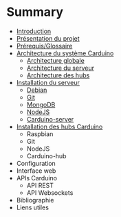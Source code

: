 # Summary

* [Introduction](README.md)
* [Présentation du projet](getting-started/readme.md)
* [Prérequis/Glossaire](prerequis.md)
* [Architecture du système Carduino](architecture/readme.md)
   * [Architecture globale](architecture/global.md)
   * [Architecture du serveur](architecture/server.md)
   * [Architecture des hubs](architecture/hub.md)
* [Installation du serveur](install-server/readme.md)
   * [Debian](install-server/debian.md)
   * [Git](install-server/git.md)
   * [MongoDB](install-server/mongodb.md)
   * [NodeJS](install-server/nodejs.md)
   * [Carduino-server](install-server/carduino-server.md)
* [Installation des hubs Carduino](install-hub/readme.md)
   * Raspbian
   * Git
   * NodeJS
   * Carduino-hub
* Configuration
* Interface web
* APIs Carduino
   * API REST
   * API Websockets
* Bibliographie
* Liens utiles


